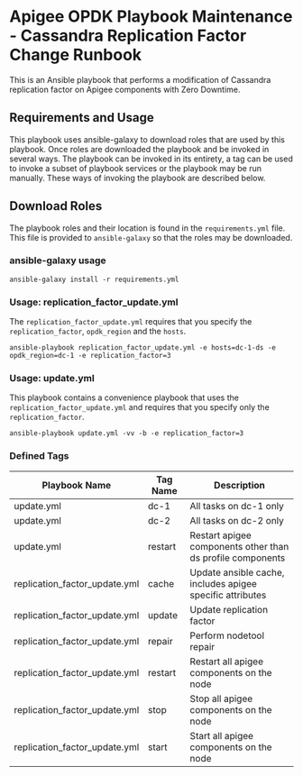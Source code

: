 # Apigee OPDK Playbook Maintenance - Cassandra Replication Factor Change Runbook

This is an Ansible playbook that performs a modification of Cassandra replication factor on Apigee
components with Zero Downtime. 

## Requirements and Usage

This playbook uses ansible-galaxy to download roles that are used by this playbook. Once roles are 
downloaded the playbook and be invoked in several ways. The playbook can be invoked in its entirety, 
a tag can be used to invoke a subset of playbook services or the playbook may be run manually. These
ways of invoking the playbook are described below. 

## Download Roles

The playbook roles and their location is found in the  ```requirements.yml``` file. This file is 
provided to ```ansible-galaxy``` so that the roles may be downloaded.

### ansible-galaxy usage

```ansible-galaxy install -r requirements.yml```

### Usage: replication_factor_update.yml 

The ```replication_factor_update.yml``` requires that you specify the ```replication_factor```,
```opdk_region``` and the ```hosts```. 

```ansible-playbook replication_factor_update.yml -e hosts=dc-1-ds -e opdk_region=dc-1 -e replication_factor=3```

### Usage: update.yml 
This playbook contains a convenience playbook that uses the ```replication_factor_update.yml```
 and requires that you specify only the ```replication_factor```.

```ansible-playbook update.yml -vv -b -e replication_factor=3```

### Defined Tags 
Playbook Name | Tag Name | Description 
--- | --- | ----
update.yml | dc-1 | All tasks on dc-1 only
update.yml | dc-2 | All tasks on dc-2 only
update.yml | restart | Restart apigee components other than ds profile components
replication_factor_update.yml | cache | Update ansible cache, includes apigee specific attributes
replication_factor_update.yml | update | Update replication factor
replication_factor_update.yml | repair | Perform nodetool repair
replication_factor_update.yml | restart | Restart all apigee components on the node
replication_factor_update.yml | stop | Stop all apigee components on the node
replication_factor_update.yml | start | Start all apigee components on the node
